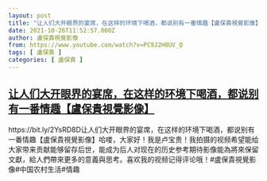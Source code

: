 ```yaml
---
layout: post
title: "让人们大开眼界的宴席，在这样的环境下喝酒，都说别有一番情趣【盧保貴視覺影像】"
date: 2021-10-26T11:52:57.000Z
author: 盧保貴視覺影像
from: https://www.youtube.com/watch?v=PC9J2H0UV_Q
tags: [ 盧保貴 ]
categories: [ 盧保貴 ]
---
```

<!--1635249177000-->
[让人们大开眼界的宴席，在这样的环境下喝酒，都说别有一番情趣【盧保貴視覺影像】](https://www.youtube.com/watch?v=PC9J2H0UV_Q)
------

<div>
https://bit.ly/2YsRD8D让人们大开眼界的宴席，在这样的环境下喝酒，都说别有一番情趣【盧保貴視覺影像】哈喽，大家好！我是卢宝贵！我拍摄的视频希望能给大家带来贡献能够留存后世，能成为后人对现在的历史参考期待影像能為將來保留文獻，給人們帶來更多的意義與思考。喜欢我的视频记得评论哦！#盧保貴視覺影像#中国农村生活#情趣
</div>
